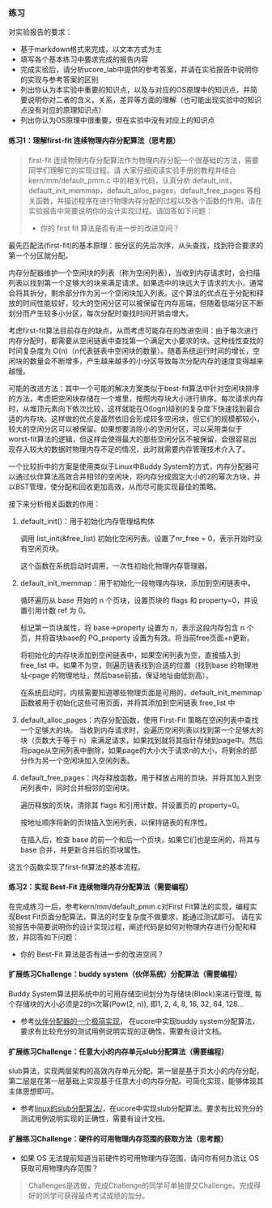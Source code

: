 ### 练习

对实验报告的要求：
 - 基于markdown格式来完成，以文本方式为主
 - 填写各个基本练习中要求完成的报告内容
 - 完成实验后，请分析ucore_lab中提供的参考答案，并请在实验报告中说明你的实现与参考答案的区别
 - 列出你认为本实验中重要的知识点，以及与对应的OS原理中的知识点，并简要说明你对二者的含义，关系，差异等方面的理解（也可能出现实验中的知识点没有对应的原理知识点）
 - 列出你认为OS原理中很重要，但在实验中没有对应上的知识点

#### 练习1：理解first-fit 连续物理内存分配算法（思考题）
> first-fit 连续物理内存分配算法作为物理内存分配一个很基础的方法，需要同学们理解它的实现过程。请
大家仔细阅读实验手册的教程并结合 kern/mm/default_pmm.c 中的相关代码，认真分析 default_init，default_init_memmap，default_alloc_pages，default_free_pages 等相关函数，并描述程序在进行物理内存分配的过程以及各个函数的作用。请在实验报告中简要说明你的设计实现过程。请回答如下问题：
> 
> - 你的 first fit 算法是否有进一步的改进空间？

最先匹配法(first-fit)的基本原理：按分区的先后次序，从头查找，找到符合要求的第一个分区就分配。

内存分配器维护一个空闲块的列表（称为空闲列表），当收到内存请求时，会扫描列表以找到第一个足够大的块来满足请求。如果选中的块远大于请求的大小，通常会将其拆分，剩余部分作为另一个空闲块加入列表。这个算法的优点在于分配和释放的时间性能较好，较大的空闲分区可以被保留在内存高端，但随着低端分区不断划分而产生较多小分区，每次分配时查找时间开销会增大。

考虑first-fit算法目前存在的缺点，从而考虑可能存在的改进空间：由于每次进行内存分配时，都需要从空闲链表中查找第一个满足大小要求的块。这种线性查找的时间复杂度为 O(n)（n代表链表中空闲块的数量）。随着系统运行时间的增长，空闲块的数量会不断增多，产生越来越多的小分区导致每次分配内存的速度变得越来越慢。
    
可能的改进方法：其中一个可能的解决方案类似于best-fit算法中针对空闲块排序的方法，考虑把空闲块存储在一个堆里，按照内存块大小进行排序。每次请求内存时，从堆顶元素向下依次比较，这样就能在O(logn)级别的复杂度下快速找到最合适的内存块。这样做的优点是虽然依旧会形成较多空闲块，但它们的规模都较小，较大的空闲分区可以被保留。如果想要消除小的空闲分区，可以采用类似于worst-fit算法的逻辑，但这样会使得最大的那些空闲分区不被保留，会很容易出现存入较大的数据时物理内存不足的情况，此时就需要内存管理技术介入了。

一个比较折中的方案是使用类似于Linux中Buddy System的方式，内存分配器可以通过伙伴算法高效合并相邻的空闲块，将内存分成固定大小的2的幂次方块，并以BST管理，使分配和回收更加高效，从而尽可能实现最佳的策略。


接下来分析相关函数的作用：

1. default_init()：用于初始化内存管理结构体
    
    调用 list_init(&free_list) 初始化空闲列表。设置了nr_free = 0，表示开始时没有空闲页块。
    
    这个函数在系统启动时调用，一次性初始化物理内存管理器。
   
3. default_init_memmap：用于初始化一段物理内存块，添加到空闲链表中。
    
    循环遍历从 base 开始的 n 个页块，设置页块的 flags 和 property=0，并设置引用计数 ref 为 0。
    
    标记第一页块属性，将 base->property 设置为 n，表示这段内存包含 n 个页，并将首块base的 PG_property 设置为有效。将当前free页面+n更新。
    
    将初始化的内存块添加到空闲链表中，如果空闲列表为空，直接插入到 free_list 中。如果不为空，则遍历链表找到合适的位置（找到base 的物理地址<page 的物理地址，然后base前插，保证地址由低到高）。
    
   在系统启动时，内核需要知道哪些物理页面是可用的，default_init_memmap函数被用于初始化这些可用页面，并将其添加到空闲链表 free_list 中
4. default_alloc_pages：内存分配函数，使用 First-Fit 策略在空闲列表中查找一个足够大的块。
   当收到内存请求时，会遍历空闲列表以找到第一个足够大的块（页数大于等于 n）来满足请求，如果找到就将其指针存储到page中。然后将page从空闲列表中删除，如果page的大小大于请求n的大小，将剩余的部分作为另一个空闲块加入空闲列表。

5. default_free_pages：内存释放函数，用于释放占用的页块，并将其加入到空闲列表中，同时合并相邻的空闲块。
    
    遍历释放的页块，清除其 flags 和引用计数，并设置页的 property=0。
    
    按地址顺序将新的页块插入空闲列表，以保持链表的有序性。
    
    在插入后，检查 base 的前一个和后一个页块，如果它们也是空闲的，将其与 base 合并，并更新合并后的页块属性。

这五个函数实现了first-fit算法的基本流程。

#### 练习2：实现 Best-Fit 连续物理内存分配算法（需要编程）
在完成练习一后，参考kern/mm/default_pmm.c对First Fit算法的实现，编程实现Best Fit页面分配算法，算法的时空复杂度不做要求，能通过测试即可。
请在实验报告中简要说明你的设计实现过程，阐述代码是如何对物理内存进行分配和释放，并回答如下问题：
- 你的 Best-Fit 算法是否有进一步的改进空间？

#### 扩展练习Challenge：buddy system（伙伴系统）分配算法（需要编程）

Buddy System算法把系统中的可用存储空间划分为存储块(Block)来进行管理, 每个存储块的大小必须是2的n次幂(Pow(2, n)), 即1, 2, 4, 8, 16, 32, 64, 128...

 -  参考[伙伴分配器的一个极简实现](http://coolshell.cn/articles/10427.html)， 在ucore中实现buddy system分配算法，要求有比较充分的测试用例说明实现的正确性，需要有设计文档。
 
#### 扩展练习Challenge：任意大小的内存单元slub分配算法（需要编程）

slub算法，实现两层架构的高效内存单元分配，第一层是基于页大小的内存分配，第二层是在第一层基础上实现基于任意大小的内存分配。可简化实现，能够体现其主体思想即可。

 - 参考[linux的slub分配算法/](http://www.ibm.com/developerworks/cn/linux/l-cn-slub/)，在ucore中实现slub分配算法。要求有比较充分的测试用例说明实现的正确性，需要有设计文档。

#### 扩展练习Challenge：硬件的可用物理内存范围的获取方法（思考题）
  - 如果 OS 无法提前知道当前硬件的可用物理内存范围，请问你有何办法让 OS 获取可用物理内存范围？


> Challenges是选做，完成Challenge的同学可单独提交Challenge。完成得好的同学可获得最终考试成绩的加分。
